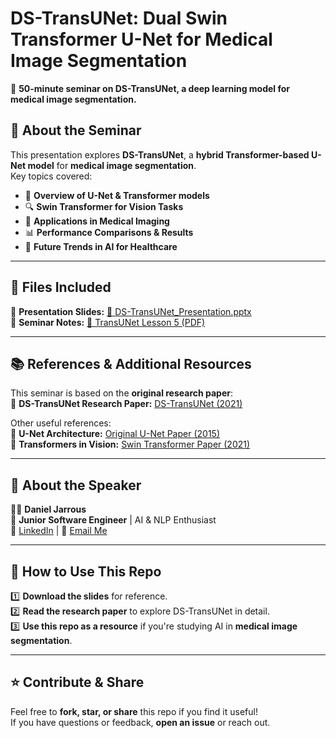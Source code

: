 # DS-TransUNet: Dual Swin Transformer U-Net for Medical Image Segmentation  

📢 **50-minute seminar on DS-TransUNet, a deep learning model for medical image segmentation.**  

## 📄 About the Seminar  
This presentation explores **DS-TransUNet**, a **hybrid Transformer-based U-Net model** for **medical image segmentation**.  
Key topics covered:  
- 🌟 **Overview of U-Net & Transformer models**  
- 🔍 **Swin Transformer for Vision Tasks**  
- 🏥 **Applications in Medical Imaging**  
- 📊 **Performance Comparisons & Results**  
- 🔮 **Future Trends in AI for Healthcare**  

---

## 📂 Files Included  
📌 **Presentation Slides:** [📑 DS-TransUNet_Presentation.pptx](https://github.com/danial456j/DS-TransUNet-Seminar/blob/main/DS-TransUNet.pptx)  
📌 **Seminar Notes:** [📜 TransUNet Lesson 5 (PDF)](https://github.com/danial456j/DS-TransUNet-Seminar/blob/main/TransUnet-%20lesson%205.pdf)  

---

## 📚 References & Additional Resources  
This seminar is based on the **original research paper**:  
📄 **DS-TransUNet Research Paper:** [DS-TransUNet (2021)](https://arxiv.org/abs/2106.06716)  

Other useful references:  
📖 **U-Net Architecture:** [Original U-Net Paper (2015)](https://arxiv.org/abs/1505.04597)  
📖 **Transformers in Vision:** [Swin Transformer Paper (2021)](https://arxiv.org/abs/2103.14030)  

---

## 🎤 About the Speaker  
👨‍💻 **Daniel Jarrous**  
🔹 **Junior Software Engineer** | AI & NLP Enthusiast  
🔗 [LinkedIn](https://www.linkedin.com/in/daniel-jarrous/) | 📧 [Email Me](mailto:danial.jarrous@gmail.com)  

---

## 🚀 How to Use This Repo  
1️⃣ **Download the slides** for reference.  
2️⃣ **Read the research paper** to explore DS-TransUNet in detail.  
3️⃣ **Use this repo as a resource** if you're studying AI in **medical image segmentation**.  

---

## ⭐ Contribute & Share  
Feel free to **fork, star, or share** this repo if you find it useful!  
If you have questions or feedback, **open an issue** or reach out.  
